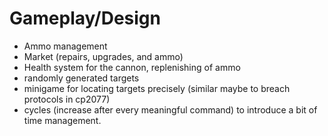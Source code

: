# Gameplay/Design

- Ammo management
- Market (repairs, upgrades, and ammo)
- Health system for the cannon, replenishing of ammo
- randomly generated targets
- minigame for locating targets precisely (similar maybe to breach protocols in cp2077)
- cycles (increase after every meaningful command) to introduce a bit of time management.